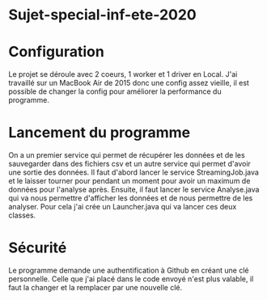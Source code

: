 # Sujet-special-inf-ete-2020

# Configuration
Le projet se déroule avec 2 coeurs, 1 worker et 1 driver en Local.
J'ai travaillé sur un MacBook Air de 2015 donc une config assez vieille, il est possible de changer la config pour améliorer la performance du programme.

# Lancement du programme
On a un premier service qui permet de récupérer les données et de les sauvegarder dans des fichiers csv et un autre service qui permet d'avoir une sortie des données.
Il faut d'abord lancer le service StreamingJob.java et le laisser tourner pour pendant un moment pour avoir un maximum de données pour l'analyse après.
Ensuite, il faut lancer le service Analyse.java qui va nous permettre d'afficher les données et de nous permettre de les analyser.
Pour cela j'ai crée un Launcher.java qui va lancer ces deux classes.

# Sécurité

Le programme demande une authentification à Github en créant une clé personnelle.
Celle que j'ai placé dans le code envoyé n'est plus valable, il faut la changer et la remplacer par une nouvelle clé. 
